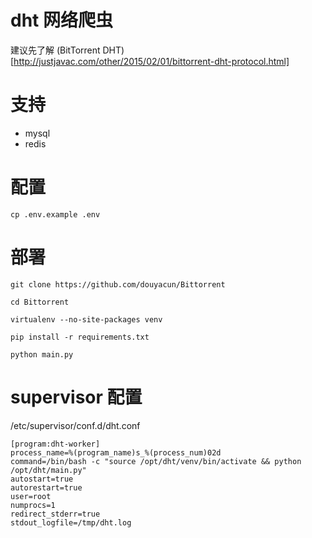 # dht 网络爬虫

建议先了解 (BitTorrent DHT)[http://justjavac.com/other/2015/02/01/bittorrent-dht-protocol.html]

# 支持
- mysql
- redis

# 配置
```cp .env.example .env```

# 部署


```git clone https://github.com/douyacun/Bittorrent```

```cd Bittorrent```

```virtualenv --no-site-packages venv```

```pip install -r requirements.txt```

```python main.py```


# supervisor 配置
/etc/supervisor/conf.d/dht.conf
```
[program:dht-worker]
process_name=%(program_name)s_%(process_num)02d
command=/bin/bash -c "source /opt/dht/venv/bin/activate && python /opt/dht/main.py"
autostart=true
autorestart=true
user=root
numprocs=1
redirect_stderr=true
stdout_logfile=/tmp/dht.log
```